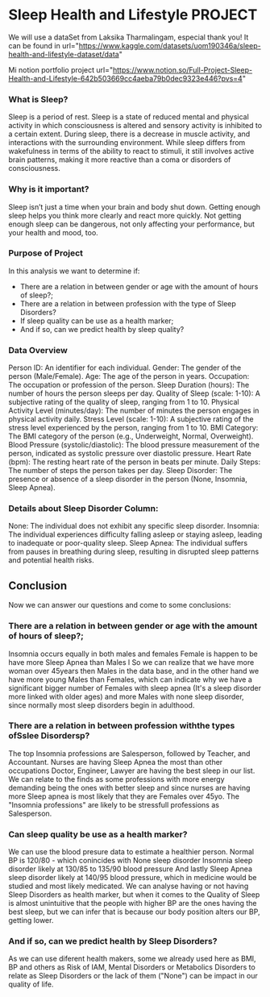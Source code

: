 # Sleep Health and Lifestyle PROJECT
We will use a dataSet from Laksika Tharmalingam, especial thank you!
It can be found in url="https://www.kaggle.com/datasets/uom190346a/sleep-health-and-lifestyle-dataset/data"

Mi notion portfolio project url="https://www.notion.so/Full-Project-Sleep-Health-and-Lifestyle-642b503669cc4aeba79b0dec9323e446?pvs=4"

### What is Sleep?
Sleep is a period of rest. Sleep is a state of reduced mental and physical activity in which consciousness is altered and sensory activity is inhibited to a certain extent. During sleep, there is a decrease in muscle activity, and interactions with the surrounding environment. While sleep differs from wakefulness in terms of the ability to react to stimuli, it still involves active brain patterns, making it more reactive than a coma or disorders of consciousness.

### Why is it important?
Sleep isn’t just a time when your brain and body shut down. Getting enough sleep helps you think more clearly and react more quickly. Not getting enough sleep can be dangerous, not only affecting your performance, but your health and mood, too.

### Purpose of Project
In this analysis we want to determine if:

* There are a relation in between gender or age with the amount of hours of sleep?;
* There are a relation in between profession with the type of Sleep Disorders?
* If sleep quality can be use as a health marker;
* And if so, can we predict health by sleep quality?

### Data Overview
Person ID: An identifier for each individual. Gender: The gender of the person (Male/Female). Age: The age of the person in years. Occupation: The occupation or profession of the person. Sleep Duration (hours): The number of hours the person sleeps per day. Quality of Sleep (scale: 1-10): A subjective rating of the quality of sleep, ranging from 1 to 10. Physical Activity Level (minutes/day): The number of minutes the person engages in physical activity daily. Stress Level (scale: 1-10): A subjective rating of the stress level experienced by the person, ranging from 1 to 10. BMI Category: The BMI category of the person (e.g., Underweight, Normal, Overweight). Blood Pressure (systolic/diastolic): The blood pressure measurement of the person, indicated as systolic pressure over diastolic pressure. Heart Rate (bpm): The resting heart rate of the person in beats per minute. Daily Steps: The number of steps the person takes per day. Sleep Disorder: The presence or absence of a sleep disorder in the person (None, Insomnia, Sleep Apnea).

### Details about Sleep Disorder Column:
None: The individual does not exhibit any specific sleep disorder.
Insomnia: The individual experiences difficulty falling asleep or staying asleep, leading to inadequate or poor-quality sleep.
Sleep Apnea: The individual suffers from pauses in breathing during sleep, resulting in disrupted sleep patterns and potential health risks.

## Conclusion
Now we can answer our questions and come to some conclusions:

### There are a relation in between gender or age with the amount of hours of sleep?;
Insomnia occurs equally in both males and females
Female is happen to be have more Sleep Apnea than Males l So we can realize that we have more woman over 45years then Males in the data base, and in the other hand we have more young Males than Females, which can indicate why we have a significant bigger number of Females with sleep apnea (It's a sleep disorder more linked with older ages) and more Males with none sleep disorder, since normally most sleep disorders begin in adulthood.

### There are a relation in between profession withthe types ofSslee Disordersp?
The top Insomnia professions are Salesperson, followed by Teacher, and Accountant.
Nurses are having Sleep Apnea the most than other occupations
Doctor, Engineer, Lawyer are having the best sleep in our list.
We can relate to the finds as some professions with more energy demanding being the ones with better sleep and since nurses are having more Sleep apnea is most likely that they are Females over 45yo. The "Insomnia professions" are likely to be stressfull professions as Salesperson.

### Can sleep quality be use as a health marker?
We can use the blood presure data to estimate a healthier person.
Normal BP is 120/80 - which conincides with None sleep disorder
Insomnia sleep disorder likely at 130/85 to 135/90 blood pressure
And lastly Sleep Apnea sleep disorder likely at 140/95 blood pressure, which in medicine would be studied and most likely medicated.
We can analyse having or not having Sleep Disorders as health marker, but when it comes to the Quality of Sleep is almost unintuitive that the people with higher BP are the ones having the best sleep, but we can infer that is because our body position alters our BP, getting lower.

### And if so, can we predict health by Sleep Disorders?
As we can use diferent health makers, some we already used here as BMI, BP and others as Risk of IAM, Mental Disorders or Metabolics Disorders to relate as Sleep Disorders or the lack of them ("None") can be impact in our quality of life.
